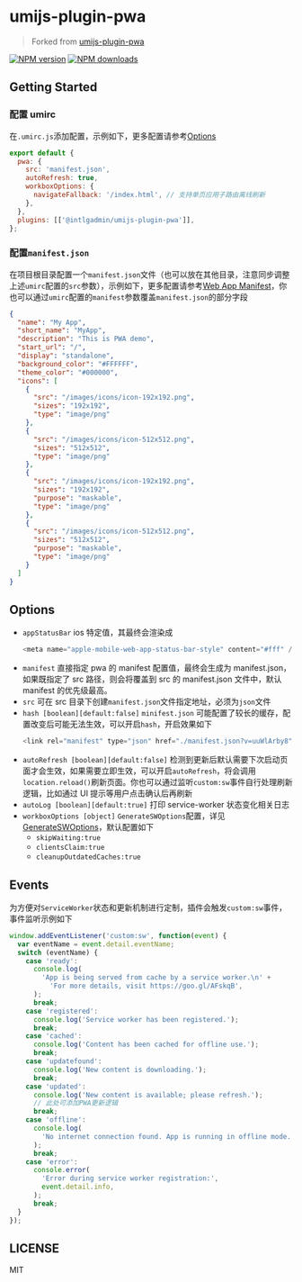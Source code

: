 # umijs-plugin-pwa

> Forked from [umijs-plugin-pwa](https://github.com/luoyelusheng/umijs-plugin-pwa)

[![NPM version](https://img.shields.io/npm/v/@intlgadmin/umijs-plugin-pwa.svg?style=flat)](https://npmjs.org/package/@intlgadmin/umijs-plugin-pwa) [![NPM downloads](http://img.shields.io/npm/dm/@intlgadmin/umijs-plugin-pwa.svg?style=flat)](https://npmjs.org/package/@intlgadmin/umijs-plugin-pwa)

## Getting Started

### 配置 umirc

在`.umirc.js`添加配置，示例如下，更多配置请参考[Options](#Options)

```js
export default {
  pwa: {
    src: 'manifest.json',
    autoRefresh: true,
    workboxOptions: {
      navigateFallback: '/index.html', // 支持单页应用子路由离线刷新
    },
  },
  plugins: [['@intlgadmin/umijs-plugin-pwa']],
};
```

### 配置`manifest.json`

在项目根目录配置一个`manifest.json`文件（也可以放在其他目录，注意同步调整上述`umirc`配置的`src`参数），示例如下，更多配置请参考[Web App Manifest](https://developer.mozilla.org/zh-CN/docs/Web/Manifest)，你也可以通过`umirc`配置的`manifest`参数覆盖`manifest.json`的部分字段

```json
{
  "name": "My App",
  "short_name": "MyApp",
  "description": "This is PWA demo",
  "start_url": "/",
  "display": "standalone",
  "background_color": "#FFFFFF",
  "theme_color": "#000000",
  "icons": [
    {
      "src": "/images/icons/icon-192x192.png",
      "sizes": "192x192",
      "type": "image/png"
    },
    {
      "src": "/images/icons/icon-512x512.png",
      "sizes": "512x512",
      "type": "image/png"
    },
    {
      "src": "/images/icons/icon-192x192.png",
      "sizes": "192x192",
      "purpose": "maskable",
      "type": "image/png"
    },
    {
      "src": "/images/icons/icon-512x512.png",
      "sizes": "512x512",
      "purpose": "maskable",
      "type": "image/png"
    }
  ]
}
```

## Options

- `appStatusBar` ios 特定值，其最终会渲染成
  ```js
  <meta name="apple-mobile-web-app-status-bar-style" content="#fff" />
  ```
- `manifest` 直接指定 pwa 的 manifest 配置值，最终会生成为 manifest.json，如果既指定了 src 路径，则会将覆盖到 src 的 manifest.json 文件中，默认 manifest 的优先级最高。
- `src` 可在 src 目录下创建`manifest.json`文件指定地址，必须为`json`文件
- `hash [boolean][default:false]` `minifest.json` 可能配置了较长的缓存，配置改变后可能无法生效，可以开启`hash`，开启效果如下
  ```js
  <link rel="manifest" type="json" href="./manifest.json?v=uuWlArby8" />
  ```
- `autoRefresh [boolean][default:false]` 检测到更新后默认需要下次启动页面才会生效，如果需要立即生效，可以开启`autoRefresh`，将会调用`location.reload()`刷新页面。你也可以通过监听`custom:sw`事件自行处理刷新逻辑，比如通过 UI 提示等用户点击确认后再刷新
- `autoLog [boolean][default:true]` 打印 service-worker 状态变化相关日志
- `workboxOptions [object]` `GenerateSWOptions`配置，详见[GenerateSWOptions](https://developer.chrome.com/docs/workbox/reference/workbox-build/#type-GenerateSWOptions)，默认配置如下
  - `skipWaiting:true`
  - `clientsClaim:true`
  - `cleanupOutdatedCaches:true`

## Events

为方便对`ServiceWorker`状态和更新机制进行定制，插件会触发`custom:sw`事件，事件监听示例如下

```javascript
window.addEventListener('custom:sw', function(event) {
  var eventName = event.detail.eventName;
  switch (eventName) {
    case 'ready':
      console.log(
        'App is being served from cache by a service worker.\n' +
          'For more details, visit https://goo.gl/AFskqB',
      );
      break;
    case 'registered':
      console.log('Service worker has been registered.');
      break;
    case 'cached':
      console.log('Content has been cached for offline use.');
      break;
    case 'updatefound':
      console.log('New content is downloading.');
      break;
    case 'updated':
      console.log('New content is available; please refresh.');
      // 此处可添加PWA更新逻辑
      break;
    case 'offline':
      console.log(
        'No internet connection found. App is running in offline mode.',
      );
      break;
    case 'error':
      console.error(
        'Error during service worker registration:',
        event.detail.info,
      );
      break;
  }
});
```

## LICENSE

MIT

